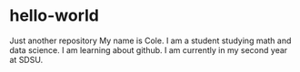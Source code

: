 # hello-world
Just another repository
My name is Cole. I am a student studying math and data science. I am learning about github. I am currently in my second year at SDSU.
